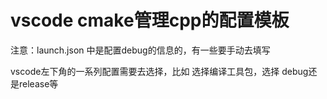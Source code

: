 # vscode cmake管理cpp的配置模板

注意：launch.json 中是配置debug的信息的，有一些要手动去填写

vscode左下角的一系列配置需要去选择，比如 选择编译工具包，选择 debug还是release等

